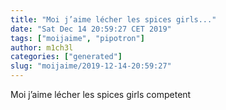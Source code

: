 ```yaml
---
title: "Moi j’aime lécher les spices girls..."
date: "Sat Dec 14 20:59:27 CET 2019"
tags: ["moijaime", "pipotron"]
author: m1ch3l
categories: ["generated"]
slug: "moijaime/2019-12-14-20:59:27"
---
```


Moi j’aime lécher les spices girls competent
